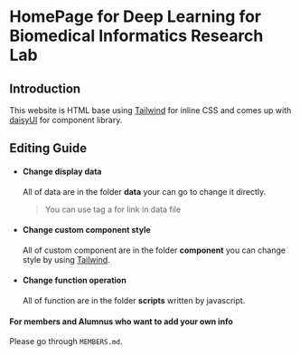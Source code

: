 # HomePage for Deep Learning for Biomedical Informatics Research Lab

## Introduction
This website is HTML base using [Tailwind](https://tailwindcss.com/) for inline CSS and comes up with [daisyUI](https://daisyui.com/) for component library.

## Editing Guide
* #### Change display data
    All of data are in the folder **data** your can go to change it directly.
    > You can use tag a for link in data file
* #### Change custom component style
    All of custom component are in the folder **component** you can change style by using [Tailwind](https://tailwindcss.com/).
* #### Change function operation
    All of function are in the folder **scripts** written by javascript.

#### For members and Alumnus who want to add your own info

Please go through `MEMBERS.md`.
